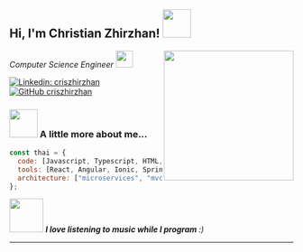<h2> Hi, I'm Christian Zhirzhan! <img src="https://media.giphy.com/media/irmDs344JU2EBBQUz0/giphy.gif" width="50"></h2>
<img align='right' src="https://media.giphy.com/media/nPCNWmIOcZny6Vfksa/giphy.gif" width="230">
<p><em>Computer Science Engineer <img src="https://media.giphy.com/media/fYSnHlufseco8Fh93Z/giphy.gif" width="30"> 
</em></p>

[![Linkedin: criszhirzhan](https://img.shields.io/badge/-criszhirzhan-blue?style=flat-square&logo=Linkedin&logoColor=white&link=https://www.linkedin.com/in/christian-zhirzhan/)](https://www.linkedin.com/in/christian-zhirzhan/)
[![GitHub criszhirzhan](https://img.shields.io/github/followers/criszhirzhan?label=follow&style=social)](https://github.com/criszhirzhan)

### <img src="https://media.giphy.com/media/l0MYGlG4YLB51v0bu/giphy.gif" width="50"> A little more about me...

```javascript
const thai = {
  code: [Javascript, Typescript, HTML, CSS, Python, Java],
  tools: [React, Angular, Ionic, Spring Boot, Rasa, Unity],
  architecture: ["microservices", "mvc"],
};
```

<img src="https://media.giphy.com/media/NyVCNJKMQ4aVai7Toz/giphy.gif" width="60"> <em><b>I love listening to music while I program </b> :)</em>

---
